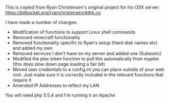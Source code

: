 This is copied from Ryan Christensen's original project for his OSX server: https://bitbucket.org/ryanchristensen/d4rk.co

I have made a  number of changes:
- Modification of functions to support Linux shell commands
- Removed minecraft functionality
- Removed functionality specific to Ryan's setup (Hard disk names etc) and added my own
- Removed services I don't have on my server and added one (Subsonic)
- Modified the plex token function to pull this automatically from myplex (this does slow down page loading a fair bit)
- Moved user credentials to a config.ini you can place outside of your web root. Just make sure it is correctly included in the relevant functions that require it
- Amended IP Addresses to reflect my LAN

You will need php 5.5.4 and I'm running it on Apache


